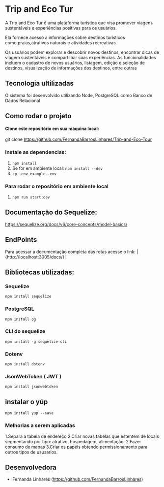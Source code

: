 # Trip and Eco Tur

A Trip and Eco Tur é uma plataforma turística que visa promover viagens sustentáveis e experiências positivas para os usuários. 

Ela fornece acesso a informações sobre destinos turísticos como:praias,atrativos naturais e atividades recreativas.

Os usuários podem explorar e descobrir novos destinos, encontrar dicas de viagem sustentáveis e compartilhar suas experiências. As funcionalidades incluem o cadastro de novos usuários, listagem, edição e seleção de destinos, visualização de informações dos destinos, entre outras

## Tecnologia ultilizadas

O sistema foi desenvolvido utilizando Node, PostgreSQL como Banco de Dados Relacional

## Como rodar o projeto

#### Clone este repositório em sua máquina local:

git clone 
https://github.com/FernandaBarrosLinhares/Trip-and-Eco-Tour


### Instale as dependencias:
1. `npm install`
2. Se for em ambiente local: `npm install --dev`
3. `cp .env_example .env`

### Para rodar o repositório em ambiente local
1. `npm run start:dev`

## Documentação do Sequelize:
https://sequelize.org/docs/v6/core-concepts/model-basics/

## EndPoints

Para acessar a documentação completa das rotas acesse o link: 
|{http://localhost:3005/docs/}|


## Bibliotecas utilizadas:

### Sequelize
`npm install sequelize` 
### PostgreSQL
`npm install pg` 
### CLI do sequelize
`npm install -g sequelize-cli` 
### Dotenv
`npm install dotenv`
### JsonWebToken ( JWT )
`npm install jsonwebtoken`
## instalar o yúp
`npm install yup --save`

### Melhorias a serem aplicadas
1.Separa a tabela de endereço
2.Criar novas tabelas que estentem de locais segmentando por tipo: atrativo, hospedagem, alimentação. 
2.Fazer consumo de mapas 
3.Criar os papéis obtendo permissionamento para outros tipos de ususarios.


## Desenvolvedora

- Fernanda Linhares (https://github.com/FernandaBarrosLinhares)








